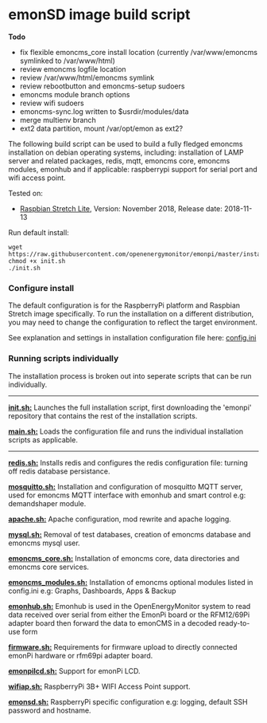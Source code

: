 # emonSD image build script

**Todo**

- fix flexible emoncms_core install location (currently /var/www/emoncms symlinked to /var/www/html)
- review emoncms logfile location
- review /var/www/html/emoncms symlink
- review rebootbutton and emoncms-setup sudoers
- emoncms module branch options
- review wifi sudoers
- emoncms-sync.log written to $usrdir/modules/data
- merge multienv branch
- ext2 data partition, mount /var/opt/emon as ext2?

The following build script can be used to build a fully fledged emoncms installation on debian operating systems, including: installation of LAMP server and related packages, redis, mqtt, emoncms core, emoncms modules, emonhub and if applicable: raspberrypi support for serial port and wifi access point.

Tested on: 

- [Raspbian Stretch Lite](https://www.raspberrypi.org/downloads/raspbian/), Version: November 2018, Release date: 2018-11-13

Run default install:

    wget https://raw.githubusercontent.com/openenergymonitor/emonpi/master/install/init.sh
    chmod +x init.sh
    ./init.sh

### Configure install

The default configuration is for the RaspberryPi platform and Raspbian Stretch image specifically. To run the installation on a different distribution, you may need to change the configuration to reflect the target environment.

See explanation and settings in installation configuration file here: [config.ini](https://github.com/openenergymonitor/emonpi/blob/master/install/config.ini)

### Running scripts individually

The installation process is broken out into seperate scripts that can be run individually.

---

**[init.sh:](https://github.com/openenergymonitor/emonpi/blob/master/install/init.sh)** Launches the full installation script, first downloading the 'emonpi' repository that contains the rest of the installation scripts.

**[main.sh:](https://github.com/openenergymonitor/emonpi/blob/master/install/main.sh)** Loads the configuration file and runs the individual installation scripts as applicable.

---

**[redis.sh:](https://github.com/openenergymonitor/emonpi/blob/master/install/redis.sh)** Installs redis and configures the redis configuration file: turning off redis database persistance.

**[mosquitto.sh:](https://github.com/openenergymonitor/emonpi/blob/master/install/mosquitto.sh)** Installation and configuration of mosquitto MQTT server, used for emoncms MQTT interface with emonhub and smart control e.g: demandshaper module.

**[apache.sh:](https://github.com/openenergymonitor/emonpi/blob/master/install/apache.sh)** Apache configuration, mod rewrite and apache logging.

**[mysql.sh:](https://github.com/openenergymonitor/emonpi/blob/master/install/mysql.sh)** Removal of test databases, creation of emoncms database and emoncms mysql user.

**[emoncms_core.sh:](https://github.com/openenergymonitor/emonpi/blob/master/install/emoncms_core.sh)** Installation of emoncms core, data directories and emoncms core services.

**[emoncms_modules.sh:](https://github.com/openenergymonitor/emonpi/blob/master/install/emoncms_modules.sh)** Installation of emoncms optional modules listed in config.ini e.g: Graphs, Dashboards, Apps & Backup

**[emonhub.sh:](https://github.com/openenergymonitor/emonpi/blob/master/install/emonhub.sh)** Emonhub is used in the OpenEnergyMonitor system to read data received over serial from either the EmonPi board or the RFM12/69Pi adapter board then forward the data to emonCMS in a decoded ready-to-use form

**[firmware.sh:](https://github.com/openenergymonitor/emonpi/blob/master/install/firmware.sh)** Requirements for firmware upload to directly connected emonPi hardware or rfm69pi adapter board.

**[emonpilcd.sh:](https://github.com/openenergymonitor/emonpi/blob/master/install/emonpilcd.sh)** Support for emonPi LCD.

**[wifiap.sh:](https://github.com/openenergymonitor/emonpi/blob/master/install/wifiap.sh)** RaspberryPi 3B+ WIFI Access Point support.

**[emonsd.sh:](https://github.com/openenergymonitor/emonpi/blob/master/install/emonsd.sh)** RaspberryPi specific configuration e.g: logging, default SSH password and hostname.



